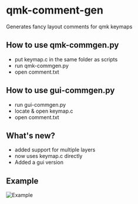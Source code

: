 # qmk-comment-gen
Generates fancy layout comments for qmk keymaps 
## How to use qmk-commgen.py
+ put keymap.c in the same folder as scripts 
+ run qmk-commgen.py 
+ open comment.txt

## How to use gui-commgen.py
+ run gui-commgen.py 
+ locate & open keymap.c
+ open comment.txt

## What's new?
+ added support for multiple layers
+ now uses keymap.c directly
+ Added a gui version

## Example
![Example](https://i.imgur.com/miEKiYT.gif)
